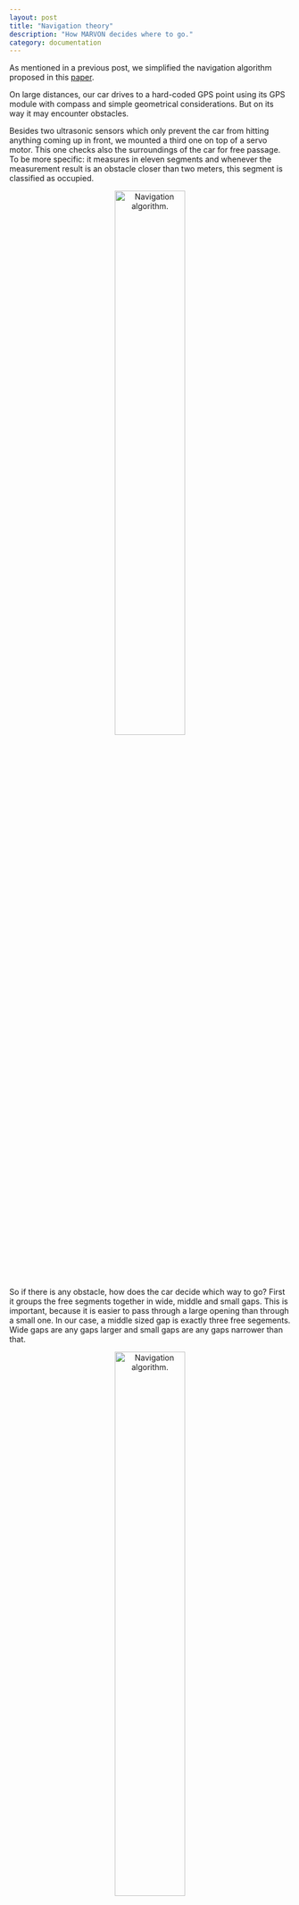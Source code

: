 ```yaml
---
layout: post
title: "Navigation theory"
description: "How MARVON decides where to go."
category: documentation
---
```


As mentioned in a previous post, we simplified the navigation algorithm proposed in this <a href="http://www.academia.edu/757737/Reactive_Navigation_Algorithm_for_Wheeled_Mobile_Robots_under_Non-Holonomic_Constraints">paper</a>. 

On large distances, our car drives to a hard-coded GPS point using its GPS module with compass and simple geometrical considerations. But on its way it may encounter obstacles.

Besides two ultrasonic sensors which only prevent the car from hitting anything coming up in front, we mounted a third one on top of a servo motor. This one checks also the surroundings of the car for free passage. To be more specific: it measures in eleven segments and whenever the measurement result is an obstacle closer than two meters, this segment is classified as occupied.

<div style="text-align:center"> <img src ="{{ site.baseurl }}/images/documentation/navigation3.png" alt="Navigation algorithm." width="50%"> </div>

So if there is any obstacle, how does the car decide which way to go? First it groups the free segments together in wide, middle and small gaps. This is important, because it is easier to pass through a large opening than through a small one. In our case, a middle sized gap is exactly three free segements. Wide gaps are any gaps larger and small gaps are any gaps narrower than that.

<div style="text-align:center"> <img src ="{{ site.baseurl }}/images/documentation/navigation1.png" alt="Navigation algorithm." width="50%"> </div>

Finally the decision is done through a cost function, which takes two considerations into account for each segment. The further the direction of the segment points away from the goal, the more it leads us away from our objective. We want to find the shortest route. The second cost depends on the gap size. As pointed out above, it is better to drive through large gaps.

<div style="text-align:center"> <img src ="{{ site.baseurl }}/images/documentation/navigation2.png" alt="Navigation algorithm." width="50%"> </div>

The segment which minimizes the cost function is then choosen as new steering direction and the steering is executed.

<div style="text-align:center"> <img src ="{{ site.baseurl }}/images/documentation/navigation4.png" alt="Navigation algorithm." width="50%"> </div>




